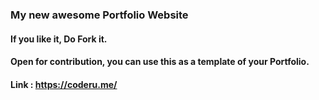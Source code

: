 ### My new awesome Portfolio Website

#### If you like it, Do Fork it.

#### Open for contribution, you can use this as a template of your Portfolio.

#### Link : https://coderu.me/
